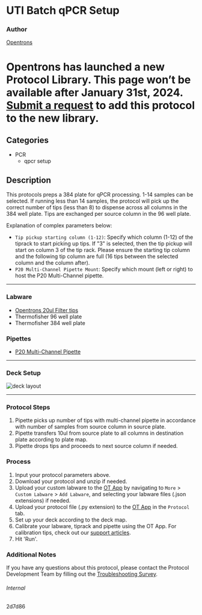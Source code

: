 # UTI Batch qPCR Setup

### Author
[Opentrons](https://opentrons.com/)



# Opentrons has launched a new Protocol Library. This page won’t be available after January 31st, 2024. [Submit a request](https://docs.google.com/forms/d/e/1FAIpQLSdYYp9QCKow4nn0KlCVsMS3HX0eJ0N9O7-erajKvcpT0lWbSg/viewform) to add this protocol to the new library.

## Categories
* PCR
	* qpcr setup

## Description
This protocols preps a 384 plate for qPCR processing. 1-14 samples can be selected. If running less than 14 samples, the protocol will pick up the correct number of tips (less than 8) to dispense across all columns in the 384 well plate. Tips are exchanged per source column in the 96 well plate.

Explanation of complex parameters below:
* `Tip pickup starting column (1-12)`: Specify which column (1-12) of the tiprack to start picking up tips. If "3" is selected, then the tip pickup will start on column 3 of the tip rack. Please ensure the starting tip column and the following tip column are full (16 tips between the selected column and the column after).
* `P20 Multi-Channel Pipette Mount`: Specify which mount (left or right) to host the P20 Multi-Channel pipette.


---

### Labware
* [Opentrons 20ul Filter tips](https://shop.opentrons.com/opentrons-20ul-filter-tips/)
* Thermofisher 96 well plate
* Thermofisher 384 well plate

### Pipettes
* [P20 Multi-Channel Pipette](https://shop.opentrons.com/8-channel-electronic-pipette/)

---

### Deck Setup
![deck layout](https://opentrons-protocol-library-website.s3.amazonaws.com/custom-README-images/2d7d86/Screen+Shot+2022-06-06+at+10.49.14+AM.png)

---

### Protocol Steps
1. Pipette picks up number of tips with multi-channel pipette in accordance with number of samples from source column in source plate.
2. Pipette transfers 10ul from source plate to all columns in destination plate according to plate map.
3. Pipette drops tips and proceeds to next source column if needed.

### Process
1. Input your protocol parameters above.
2. Download your protocol and unzip if needed.
3. Upload your custom labware to the [OT App](https://opentrons.com/ot-app) by navigating to `More` > `Custom Labware` > `Add Labware`, and selecting your labware files (.json extensions) if needed.
4. Upload your protocol file (.py extension) to the [OT App](https://opentrons.com/ot-app) in the `Protocol` tab.
5. Set up your deck according to the deck map.
6. Calibrate your labware, tiprack and pipette using the OT App. For calibration tips, check out our [support articles](https://support.opentrons.com/en/collections/1559720-guide-for-getting-started-with-the-ot-2).
7. Hit 'Run'.

### Additional Notes
If you have any questions about this protocol, please contact the Protocol Development Team by filling out the [Troubleshooting Survey](https://protocol-troubleshooting.paperform.co/).

###### Internal
2d7d86
